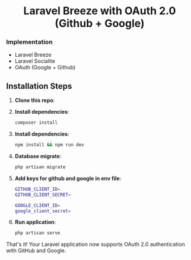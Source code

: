 <h1 align="center">Laravel Breeze with OAuth 2.0 (Github + Google)</h1>

<h3>Implementation</h3>
<ul>
    <li>Laravel Breeze</li>
    <li>Laravel Socialite</li>
    <li>OAuth (Google + Github)</li>
</ul>

## Installation Steps

1. **Clone this repo**:

2. **Install dependencies**:

    ```bash
    composer install
    ```

3. **Install dependencies**:

    ```bash
    npm install && npm run dev
    ```

4. **Database migrate**:

    ```bash
    php artisan migrate
    ```

5. **Add keys for github and google in env file**:

    ```bash
    GITHUB_CLIENT_ID=
    GITHUB_CLIENT_SECRET=

    GOOGLE_CLIENT_ID=
    google_client_secret=
    ```

6. **Run application**:

    ```bash
    php artisan serve
    ```

That's it! Your Laravel application now supports OAuth 2.0 authentication with GitHub and Google.
